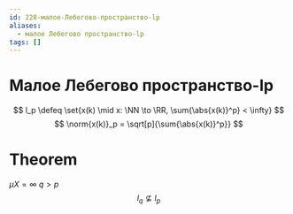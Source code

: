 ```yaml
---
id: 228-малое-Лебегово-пространство-lp
aliases:
  - малое Лебегово пространство-lp
tags: []
---
```


# Малое Лебегово пространство-lp
$$
l_p \defeq \set{x(k) \mid x: \NN \to \RR, \sum{\abs{x(k)}^p} < \infty}
$$
$$
\norm{x(k)}_p = \sqrt[p]{\sum{\abs{x(k)}^p}}
$$
# Theorem
$\mu X = \infty$
$q > p$
 $$
l_q \not\subseteq l_p
$$
